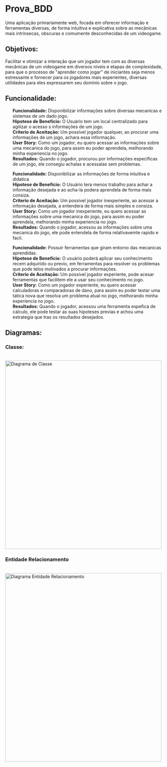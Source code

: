 # Prova_BDD
<p>Uma aplicação primariamente web, focada em oferecer informação e ferramentas diversas, de forma intuitiva e explicativa sobre as mecânicas mais intrínsecas, obscuras e comumente desconhecidas de um videogame.</p>

<h2> Objetivos: </h2>

<p>Facilitar e otimizar a interação que um jogador tem com as diversas mecânicas de um videogame em diversos níveis e etapas de complexidade, para que o processo de "aprender como jogar" de iniciantes seja menos estressante e fornecer para os jogadores mais experientes, diversas utilidades para eles expressarem seu domínio sobre o jogo.</p>

<h2> Funcionalidade: </h2>

<ul>
    <p><b>Funcionalidade:</b> Disponibilizar informações sobre diversas mecanicas e sistemas de um dado jogo.<br>
    <b>Hipotese de Benefício:</b> O Usuário tem um local centralizado para agilizar o acesso s informações de um jogo.<br>
    <b>Criterio de Aceitação:</b> Um possível jogador qualquer, ao procurar uma informações de um jogo, achara essa informação.<br>
    <b>User Story:</b> Como um jogador, eu quero acessar as informações sobre uma mecanica do jogo, para assim eu poder aprendela, melhorando minha experiencia no jogo.<br>
    <b>Resultados:</b> Quando o jogador, procurou por informações especificas de um jogo, ele consegiu achalas e acessalas sem problemas.<br>
  
</ul>
<ul>
    <p><b>Funcionalidade:</b> Disponibilizar as informações de forma intuitiva e didatica<br>
    <b>Hipotese de Benefício:</b> O Usuário tera menos trabalho para achar a informação desejada e ao acha-la podera aprendela de forma mais consiza.<br>
    <b>Criterio de Aceitação:</b> Um possivel jogador inexperiente, ao acessar a informação desejada, a entendera de forma mais simples e consiza.<br>
    <b>User Story:</b> Como um jogador inexperiente, eu quero acessar as informações sobre uma mecanica do jogo, para assim eu poder aprendela, melhorando minha experiencia no jogo.<br>
    <b>Resultados:</b> Quando o jogador, acessou as informações sobre uma mecanica do jogo, ele pode entendela de forma relativavemte rapido e facil.<br>
</ul>
<ul>
    <p><b>Funcionalidade:</b> Possuir ferramentas que giram entorno das mecanicas aprendidas.<br>
    <b>Hipotese de Benefício:</b> O usuário poderá aplicar seu conhecimento recem adquirido ou previo, em ferramentas para resolver os problemas que pode telos motivados a procurar informações.<br>
    <b>Criterio de Aceitação:</b> Um possivel jogador experiente, pode acesar ferramentas que facilitem ele a usar seu conhecimento no jogo.<br>
    <b>User Story:</b> Como um jogador experiente, eu quero acessar calculadoras e comparadoras de dano, para assim eu poder testar uma tatica nova que resolva um problema atual no jogo, melhorando minha experiencia no jogo.<br>
    <b>Resultados:</b> Quando o jogador, acessou uma ferramenta espefica de calculo, ele pode testar as suas hipoteses previas e achou uma estrategia que tras os resultados desejados.<br>
</ul>

<h2> Diagramas: </h2>

<h3> Classe:</h3></br>
<img src="https://drive.google.com/file/d/1450Ej9Rh7mz4tcAEnX0FdU5shSxX4bKB/view?usp=sharing" alt="Diagrama de Classe" width="500" height="600">

<h3> Entidade Relacionamento</h3></br>
<img src="https://drive.google.com/file/d/1jwhJWnb0xssp29oHcIcQjoanPas4EgjB/view?usp=sharing" alt="Diagrama Entidade Relacionamento" width="500" height="600">




